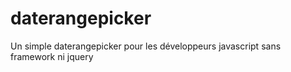 # daterangepicker
Un simple daterangepicker pour les développeurs javascript sans framework ni jquery
